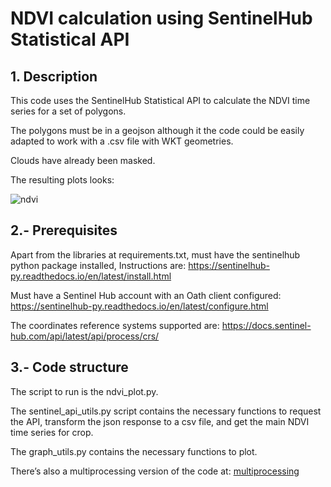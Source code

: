 # NDVI calculation using SentinelHub Statistical API

## 1. Description
This code uses the SentinelHub Statistical API to calculate the NDVI time series for a set of polygons.

The polygons must be in a geojson although it the code could be easily adapted to work with a .csv file with WKT geometries.

Clouds have already been masked.

The resulting plots looks:


![ndvi](https://github.com/xpascuet/ndvi/tree/main/3_NDVI.jpg)

## 2.- Prerequisites
Apart from the libraries at requirements.txt, must have the sentinelhub python package installed, Instructions are: https://sentinelhub-py.readthedocs.io/en/latest/install.html

Must have a Sentinel  Hub account with an Oath client configured: https://sentinelhub-py.readthedocs.io/en/latest/configure.html

The coordinates reference systems supported are: https://docs.sentinel-hub.com/api/latest/api/process/crs/

## 3.- Code structure
The script to run is the ndvi_plot.py.

The sentinel_api_utils.py script contains the necessary functions to request the API, transform the json response to a csv file, and get the main NDVI time series for crop.

The graph_utils.py contains the necessary functions to plot.

There’s also a multiprocessing version of the code at:  [multiprocessing](https://github.com/xpascuet/ndvi/tree/main/multiprocessing)
